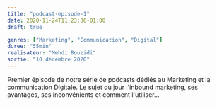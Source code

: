 ```yaml
---
title: "podcast-episode-1"
date: 2020-11-24T11:23:36+01:00
draft: true

genres: ["Marketing", "Communication", "Digital"]
duree: "55min"
realisateur: "Mehdi Bouzidi"
sortie: "10 décembre 2020"
---
```


Premier épisode de notre série de podcasts dédiés au Marketing et la communication Digitale. Le sujet du jour l'inbound marketing, ses avantages, ses inconvénients et comment l'utiliser...